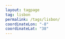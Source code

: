 ```yaml
---
layout: tagpage
tag: lisbon
permalink: /tags/lisbon/
coordinateLon: "-8"
coordinateLat: "38"
---
```

